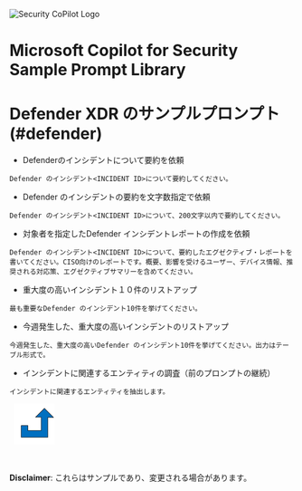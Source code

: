 ![Security CoPilot Logo](https://github.com/ninjyanaka/Copilot-For-Security/blob/main/Promptbook%20samples/ic_fluent_copilot_64_64%402x.png)
# Microsoft Copilot for Security Sample Prompt Library

# Defender XDR のサンプルプロンプト (#defender)

- Defenderのインシデントについて要約を依頼
 ```
Defender のインシデント<INCIDENT ID>について要約してください。
 ```
- Defender のインシデントの要約を文字数指定で依頼
 ```
Defender のインシデント<INCIDENT ID>について、200文字以内で要約してください。
 ```
- 対象者を指定したDefender インシデントレポートの作成を依頼
 ```
Defender のインシデント<INCIDENT ID>について、要約したエグゼクティブ・レポートを書いてください。CISO向けのレポートです。概要、影響を受けるユーザー、デバイス情報、推奨される対応策、エグゼクティブサマリーを含めてください。
 ```
- 重大度の高いインシデント１０件のリストアップ
 ```
最も重要なDefender のインシデント10件を挙げてください。
 ```
- 今週発生した、重大度の高いインシデントのリストアップ
 ```
今週発生した、重大度の高いDefender のインシデント10件を挙げてください。出力はテーブル形式で。
 ```
- インシデントに関連するエンティティの調査（前のプロンプトの継続）
 ```
インシデントに関連するエンティティを抽出します。
 ```


&nbsp;
[![alt text](../../Images/backtotop.svg)](#defender)

&nbsp;

**Disclaimer**: これらはサンプルであり、変更される場合があります。
